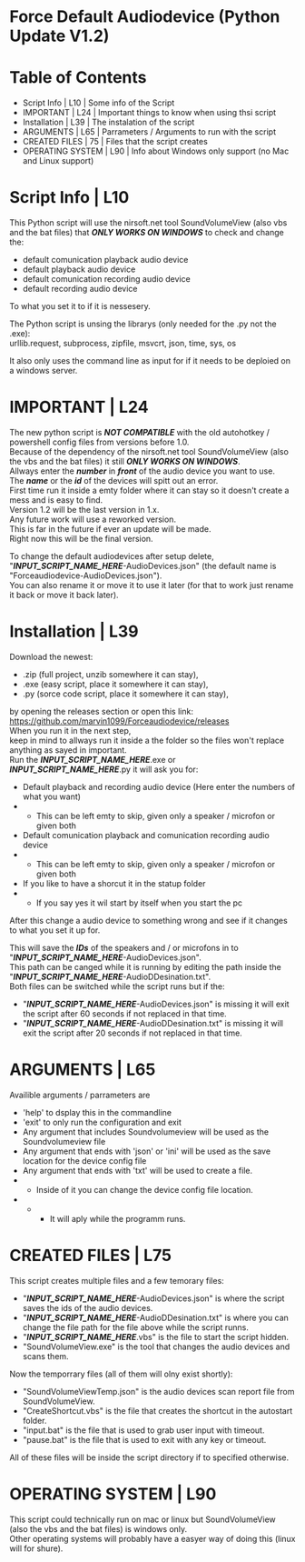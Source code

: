 # Force Default Audiodevice (Python Update V1.2) 
# Table of Contents
- Script Info | L10 | Some info of the Script
- IMPORTANT | L24 | Important things to know when using thsi script
- Installation | L39 | The instalation of the script
- ARGUMENTS | L65 | Parrameters / Arguments to run with the script
- CREATED FILES | 75 | Files that the script creates
- OPERATING SYSTEM | L90 | Info about Windows only support (no Mac and Linux support)

# Script Info | L10
This Python script will use the nirsoft.net tool SoundVolumeView (also vbs and the bat files) that ***ONLY WORKS ON WINDOWS*** to check and change the:
- default comunication playback audio device
- default playback audio device
- default comunication recording audio device
- default recording audio device       

To what you set it to if it is nessesery.

The Python script is unsing the librarys (only needed for the .py not the .exe):  
urllib.request, subprocess, zipfile, msvcrt, json, time, sys, os 

It also only uses the command line as input for if it needs to be deploied on a windows server.  

# IMPORTANT | L24
The new python script is ***NOT COMPATIBLE*** with the old autohotkey / powershell config files from versions before 1.0.   
Because of the dependency of the nirsoft.net tool SoundVolumeView (also the vbs and the bat files) it still ***ONLY WORKS ON WINDOWS***.     
Allways enter the ***number*** in ***front*** of the audio device you want to use.	    
The ***name*** or the ***id*** of the devices will spitt out an error.       
First time run it inside a emty folder where it can stay so it doesn't create a mess and is easy to find.  
Version 1.2 will be the last version in 1.x.   
Any future work will use a reworked version.      
This is far in the future if ever an update will be made.       
Right now this will be the final version.    

To change the default audiodevices after setup delete,	     
"***INPUT_SCRIPT_NAME_HERE***-AudioDevices.json" (the default name is "Forceaudiodevice-AudioDevices.json").	          
You can also rename it or move it to use it later (for that to work just rename it back or move it back later).	        

# Installation | L39
Download the newest:
- .zip (full project, unzib somewhere it can stay),
- .exe (easy script, place it somewhere it can stay), 
- .py (sorce code script, place it somewhere it can stay), 

by opening the releases section or open this link:     
https://github.com/marvin1099/Forceaudiodevice/releases     
When you run it in the next step,  
keep in mind to allways run it inside a the folder so the files won't replace anything as sayed in important.   
Run the ***INPUT_SCRIPT_NAME_HERE***.exe or ***INPUT_SCRIPT_NAME_HERE***.py it will ask you for:
- Default playback and recording audio device (Here enter the numbers of what you want)
- - This can be left emty to skip, given only a speaker / microfon or given both
- Default comunication playback and comunication recording audio device
- - This can be left emty to skip, given only a speaker / microfon or given both
- If you like to have a shorcut it in the statup folder 
- - If you say yes it wil start by itself when you start the pc

After this change a audio device to something wrong and see if it changes to what you set it up for.

This will save the ***IDs*** of the speakers and / or microfons in to "***INPUT_SCRIPT_NAME_HERE***-AudioDevices.json".           
This path can be canged while it is running by editing the path inside the "***INPUT_SCRIPT_NAME_HERE***-AudioDDesination.txt".         
Both files can be switched while the script runs but if the:      
- "***INPUT_SCRIPT_NAME_HERE***-AudioDevices.json" is missing it will exit the script after 60 seconds if not replaced in that time.
- "***INPUT_SCRIPT_NAME_HERE***-AudioDDesination.txt" is missing it will exit the script after 20 seconds if not replaced in that time.

# ARGUMENTS | L65
Availible arguments / parrameters are       
- 'help' to dsplay this in the commandline       
- 'exit' to only run the configuration and exit       
- Any argument that includes Soundvolumeview will be used as the Soundvolumeview file       
- Any argument that ends with 'json' or 'ini' will be used as the save location for the device config file       
- Any argument that ends with 'txt' will be used to create a file.       
- - Inside of it you can change the device config file location.       
- - - It will aply while the programm runs.
                
# CREATED FILES | L75
This script creates multiple files and a few temorary files:
- "***INPUT_SCRIPT_NAME_HERE***-AudioDevices.json" is where the script saves the ids of the audio devices.
- "***INPUT_SCRIPT_NAME_HERE***-AudioDDesination.txt" is where you can change the file path for the file above while the script runns.
- "***INPUT_SCRIPT_NAME_HERE***.vbs" is the file to start the script hidden.
- "SoundVolumeView.exe" is the tool that changes the audio devices and scans them.

Now the temporrary files (all of them will olny exist shortly):
- "SoundVolumeViewTemp.json" is the audio devices scan report file from SoundVolumeView.
- "CreateShortcut.vbs" is the file that creates the shortcut in the autostart folder.
- "input.bat" is the file that is used to grab user input with timeout.
- "pause.bat" is the file that is used to exit with any key or timeout.

All of these files will be inside the script directory if to specified otherwise.

# OPERATING SYSTEM | L90
This script could technically run on mac or linux but SoundVolumeView (also the vbs and the bat files) is windows only.       
Other operating systems will probably have a easyer way of doing this (linux will for shure).
